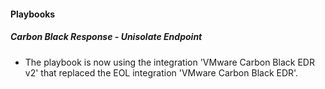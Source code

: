 
#### Playbooks

##### Carbon Black Response - Unisolate Endpoint

- The playbook is now using the integration 'VMware Carbon Black EDR v2' that replaced the EOL integration 'VMware Carbon Black EDR'.
